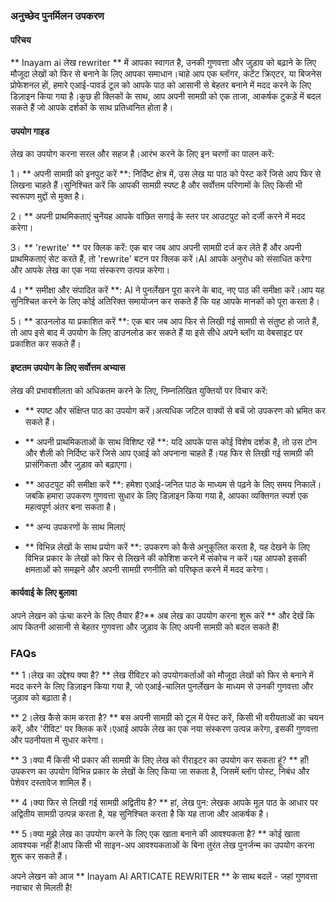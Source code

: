 ### अनुच्छेद पुनर्मिलन उपकरण

#### परिचय
** Inayam ai लेख rewriter ** में आपका स्वागत है, उनकी गुणवत्ता और जुड़ाव को बढ़ाने के लिए मौजूदा लेखों को फिर से बनाने के लिए आपका समाधान।चाहे आप एक ब्लॉगर, कंटेंट क्रिएटर, या बिजनेस प्रोफेशनल हों, हमारे एआई-पावर्ड टूल को आपके पाठ को आसानी से बेहतर बनाने में मदद करने के लिए डिज़ाइन किया गया है।कुछ ही क्लिकों के साथ, आप अपनी सामग्री को एक ताजा, आकर्षक टुकड़े में बदल सकते हैं जो आपके दर्शकों के साथ प्रतिध्वनित होता है।

#### उपयोग गाइड
लेख का उपयोग करना सरल और सहज है।आरंभ करने के लिए इन चरणों का पालन करें:

1। ** अपनी सामग्री को इनपुट करें **: निर्दिष्ट क्षेत्र में, उस लेख या पाठ को पेस्ट करें जिसे आप फिर से लिखना चाहते हैं।सुनिश्चित करें कि आपकी सामग्री स्पष्ट है और सर्वोत्तम परिणामों के लिए किसी भी स्वरूपण मुद्दों से मुक्त है।

2। ** अपनी प्राथमिकताएं चुनेंयह आपके वांछित सगाई के स्तर पर आउटपुट को दर्जी करने में मदद करेगा।

3। ** 'rewrite' ** पर क्लिक करें: एक बार जब आप अपनी सामग्री दर्ज कर लेते हैं और अपनी प्राथमिकताएं सेट करते हैं, तो 'rewrite' बटन पर क्लिक करें।AI आपके अनुरोध को संसाधित करेगा और आपके लेख का एक नया संस्करण उत्पन्न करेगा।

4। ** समीक्षा और संपादित करें **: AI ने पुनर्लेखन पूरा करने के बाद, नए पाठ की समीक्षा करें।आप यह सुनिश्चित करने के लिए कोई अतिरिक्त समायोजन कर सकते हैं कि यह आपके मानकों को पूरा करता है।

5। ** डाउनलोड या प्रकाशित करें **: एक बार जब आप फिर से लिखी गई सामग्री से संतुष्ट हो जाते हैं, तो आप इसे बाद में उपयोग के लिए डाउनलोड कर सकते हैं या इसे सीधे अपने ब्लॉग या वेबसाइट पर प्रकाशित कर सकते हैं।

#### इष्टतम उपयोग के लिए सर्वोत्तम अभ्यास
लेख की प्रभावशीलता को अधिकतम करने के लिए, निम्नलिखित युक्तियों पर विचार करें:

- ** स्पष्ट और संक्षिप्त पाठ का उपयोग करें।अत्यधिक जटिल वाक्यों से बचें जो उपकरण को भ्रमित कर सकते हैं।

- ** अपनी प्राथमिकताओं के साथ विशिष्ट रहें **: यदि आपके पास कोई विशेष दर्शक है, तो उस टोन और शैली को निर्दिष्ट करें जिसे आप एआई को अपनाना चाहते हैं।यह फिर से लिखी गई सामग्री की प्रासंगिकता और जुड़ाव को बढ़ाएगा।

- ** आउटपुट की समीक्षा करें **: हमेशा एआई-जनित पाठ के माध्यम से पढ़ने के लिए समय निकालें।जबकि हमारा उपकरण गुणवत्ता सुधार के लिए डिज़ाइन किया गया है, आपका व्यक्तिगत स्पर्श एक महत्वपूर्ण अंतर बना सकता है।

- ** अन्य उपकरणों के साथ मिलाएं

- ** विभिन्न लेखों के साथ प्रयोग करें **: उपकरण को कैसे अनुकूलित करता है, यह देखने के लिए विभिन्न प्रकार के लेखों को फिर से लिखने की कोशिश करने में संकोच न करें।यह आपको इसकी क्षमताओं को समझने और अपनी सामग्री रणनीति को परिष्कृत करने में मदद करेगा।

#### कार्यवाई के लिए बुलावा
अपने लेखन को ऊंचा करने के लिए तैयार हैं?** अब लेख का उपयोग करना शुरू करें ** और देखें कि आप कितनी आसानी से बेहतर गुणवत्ता और जुड़ाव के लिए अपनी सामग्री को बदल सकते हैं!

### FAQs

** 1।लेख का उद्देश्य क्या है? **
लेख रीविटर को उपयोगकर्ताओं को मौजूदा लेखों को फिर से बनाने में मदद करने के लिए डिज़ाइन किया गया है, जो एआई-चालित पुनर्लेखन के माध्यम से उनकी गुणवत्ता और जुड़ाव को बढ़ाता है।

** 2।लेख कैसे काम करता है? **
बस अपनी सामग्री को टूल में पेस्ट करें, किसी भी वरीयताओं का चयन करें, और 'रीविट' पर क्लिक करें।एआई आपके लेख का एक नया संस्करण उत्पन्न करेगा, इसकी गुणवत्ता और पठनीयता में सुधार करेगा।

** 3।क्या मैं किसी भी प्रकार की सामग्री के लिए लेख को रीराइटर का उपयोग कर सकता हूं? **
हाँ!उपकरण का उपयोग विभिन्न प्रकार के लेखों के लिए किया जा सकता है, जिसमें ब्लॉग पोस्ट, निबंध और पेशेवर दस्तावेज शामिल हैं।

** 4।क्या फिर से लिखी गई सामग्री अद्वितीय है? **
हां, लेख पुन: लेखक आपके मूल पाठ के आधार पर अद्वितीय सामग्री उत्पन्न करता है, यह सुनिश्चित करता है कि यह ताजा और आकर्षक है।

** 5।क्या मुझे लेख का उपयोग करने के लिए एक खाता बनाने की आवश्यकता है? **
कोई खाता आवश्यक नहीं है!आप किसी भी साइन-अप आवश्यकताओं के बिना तुरंत लेख पुनर्जन्म का उपयोग करना शुरू कर सकते हैं।

अपने लेखन को आज ** Inayam AI ARTICATE REWRITER ** के साथ बदलें - जहां गुणवत्ता नवाचार से मिलती है!